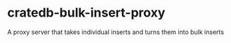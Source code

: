 # cratedb-bulk-insert-proxy
A proxy server that takes individual inserts and turns them into bulk inserts
